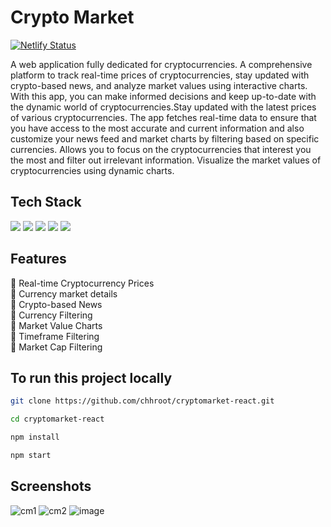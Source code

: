 # Crypto Market <br/>
[![Netlify Status](https://api.netlify.com/api/v1/badges/6200c65f-7300-4690-8413-5e188305fa51/deploy-status)](https://app.netlify.com/sites/cryptomarkt/deploys)

A web application fully dedicated for cryptocurrencies. A comprehensive platform to track real-time prices of cryptocurrencies, stay updated with crypto-based news, and analyze market values using interactive charts. With this app, you can make informed decisions and keep up-to-date with the dynamic world of cryptocurrencies.Stay updated with the latest prices of various cryptocurrencies. The app fetches real-time data to ensure that you have access to the most accurate and current information and also customize your news feed and market charts by filtering based on specific currencies. Allows you to focus on the cryptocurrencies that interest you the most and filter out irrelevant information. Visualize the market values of cryptocurrencies using dynamic charts.

## Tech Stack

![](https://img.shields.io/badge/React-61DAFB.svg?style=for-the-badge&logo=React&logoColor=black) ![](https://img.shields.io/badge/Ant%20Design-0170FE.svg?style=for-the-badge&logo=Ant-Design&logoColor=white) ![](https://img.shields.io/badge/npm-CB3837.svg?style=for-the-badge&logo=npm&logoColor=white) ![](https://img.shields.io/badge/React%20Router-CA4245.svg?style=for-the-badge&logo=React-Router&logoColor=white) ![](https://img.shields.io/badge/Create%20React%20App-09D3AC.svg?style=for-the-badge&logo=Create-React-App&logoColor=white)

## Features

:orange: Real-time Cryptocurrency Prices\
:lemon: Currency market details\
:pineapple: Crypto-based News\
:tomato: Currency Filtering\
:strawberry: Market Value Charts\
:mango: Timeframe Filtering\
:watermelon: Market Cap Filtering

## To run this project locally

```bash
git clone https://github.com/chhroot/cryptomarket-react.git
```
```bash
cd cryptomarket-react
```
```bash
npm install
```
```bash
npm start
```

## Screenshots


![cm1](https://github.com/chhroot/cryptomarket-react/assets/92013594/617ef3aa-ef97-4632-8c13-dc44d9d75f72)
![cm2](https://github.com/chhroot/cryptomarket-react/assets/92013594/2e914603-abb1-48b5-8b79-94626ee2e1df)
![image](https://github.com/chhroot/cryptomarket-react/assets/92013594/a1578e46-6cb1-4b8b-b3dc-f73e7cd0eba5)



